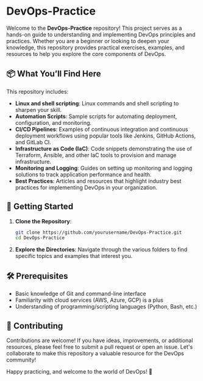 # DevOps-Practice

Welcome to the **DevOps-Practice** repository! This project serves as a hands-on guide to understanding and implementing DevOps principles and practices. Whether you are a beginner or looking to deepen your knowledge, this repository provides practical exercises, examples, and resources to help you explore the core components of DevOps.

## 📦 What You’ll Find Here

This repository includes:

- **Linux and shell scripting**: Linux commands and shell scripting to sharpen your skill.
- **Automation Scripts**: Sample scripts for automating deployment, configuration, and monitoring.
- **CI/CD Pipelines**: Examples of continuous integration and continuous deployment workflows using popular tools like Jenkins, GitHub Actions, and GitLab CI.
- **Infrastructure as Code (IaC)**: Code snippets demonstrating the use of Terraform, Ansible, and other IaC tools to provision and manage infrastructure.
- **Monitoring and Logging**: Guides on setting up monitoring and logging solutions to track application performance and health.
- **Best Practices**: Articles and resources that highlight industry best practices for implementing DevOps in your organization.

## 🚀 Getting Started

1. **Clone the Repository**: 
   ```bash
   git clone https://github.com/yourusername/DevOps-Practice.git
   cd DevOps-Practice
   ```

2. **Explore the Directories**: 
   Navigate through the various folders to find specific topics and examples that interest you.


## 🛠️ Prerequisites

- Basic knowledge of Git and command-line interface
- Familiarity with cloud services (AWS, Azure, GCP) is a plus
- Understanding of programming/scripting languages (Python, Bash, etc.)

## 🤝 Contributing

Contributions are welcome! If you have ideas, improvements, or additional resources, please feel free to submit a pull request or open an issue. Let's collaborate to make this repository a valuable resource for the DevOps community!



Happy practicing, and welcome to the world of DevOps! 🎉
